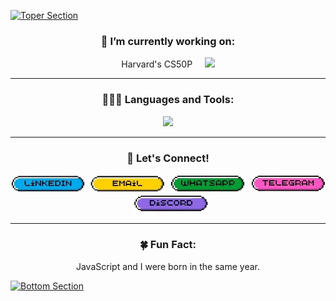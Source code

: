 [![Toper Section](./img/upper.gif)]()

<h3 align="center"><b>🔭 I’m currently working on:</b></h3>
<p align="center">
    Harvard's CS50P &nbsp &nbsp <img src="https://skillicons.dev/icons?i=py&theme=light" />
</p>
<hr>
<h3 align="center"><b>👩🏻‍💻 Languages and Tools:</b></h3>
<p align="center">
 <img src="https://skillicons.dev/icons?i=js,go,html,css,git,vscode,vite,react,tailwind,nodejs,express,mongodb,npm,vercel,figma" />
</p>
<hr>
<h3 align="center"><b>🔗 Let's Connect!</b></h3>
<p align="center">
    <a href="https://www.linkedin.com/in/jane-tan-/"><img src="./img/linkedin.png" alt="LinkedIn" width="120" /></a>&nbsp
    <a href="mailto: tanhuiqing95@hotmail.com"><img src="./img/email.png" alt="Email" width="120" /></a>&nbsp
    <a href="https://wa.me/6598435728"><img src="./img/whatsapp.png" alt="WhatsApp" width="120" /></a>&nbsp
    <a href="https://t.me/janehhhhh"><img src="./img/telegram.png" alt="Telegram" width="120" /></a>&nbsp
    <a href="https://discordapp.com/users/jane.hq"><img src="./img/discord.png" alt="Discord" width="120" /></a>
</p>
<hr>
<h3 align="center"><b>🍀 Fun Fact:</b></h3>
<p align="center">JavaScript and I were born in the same year.</p>

[![Bottom Section](./img/lower.gif)]()
